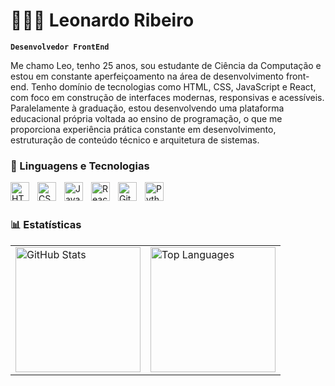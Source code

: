 # 👨🏻‍💻 Leonardo Ribeiro

**`Desenvolvedor FrontEnd`**

Me chamo Leo, tenho 25 anos, sou estudante de Ciência da Computação e estou em constante aperfeiçoamento na área de desenvolvimento front-end. Tenho domínio de tecnologias como HTML, CSS, JavaScript e React, com foco em construção de interfaces modernas, responsivas e acessíveis. Paralelamente à graduação, estou desenvolvendo uma plataforma educacional própria voltada ao ensino de programação, o que me proporciona experiência prática constante em desenvolvimento, estruturação de conteúdo técnico e arquitetura de sistemas.

### 🤖 Linguagens e Tecnologias

<img 
    align="left" 
    alt="HTML"
    title="HTML" 
    width="30px" 
    style="padding-right: 10px;" 
    src="https://cdn.jsdelivr.net/gh/devicons/devicon@latest/icons/html5/html5-original.svg" 
/>
<img 
    align="left" 
    alt="CSS" 
    title="CSS"
    width="30px" 
    style="padding-right: 10px;" 
    src="https://cdn.jsdelivr.net/gh/devicons/devicon@latest/icons/css3/css3-original.svg" 
/>
<img 
    align="left" 
    alt="JavaScript" 
    title="JavaScript"
    width="30px" 
    style="padding-right: 10px;" 
    src="https://cdn.jsdelivr.net/gh/devicons/devicon@latest/icons/javascript/javascript-original.svg" 
/>
<img 
    align="left" 
    alt="React"
    title="React" 
    width="30px" 
    style="padding-right: 10px;" 
    src="https://cdn.jsdelivr.net/gh/devicons/devicon@latest/icons/react/react-original.svg" 
/>
<img 
    align="left" 
    alt="Git" 
    title="Git"
    width="30px" 
    style="padding-right: 10px;" 
    src="https://cdn.jsdelivr.net/gh/devicons/devicon@latest/icons/git/git-original.svg" 
/>
<img 
    align="left" 
    alt="Python" 
    title="Python"
    width="30px" 
    style="padding-right: 10px;" 
    src="https://cdn.jsdelivr.net/gh/devicons/devicon@latest/icons/python/python-original.svg" 
/>

<br/>
<br/>

### 📊 Estatísticas

<table>
  <tr>
    <td>
      <img 
        src="https://github-readme-stats.vercel.app/api?username=lleonardoribeiro&show_icons=true&theme=tokyonight&include_all_commits=true&locale=pt-br" 
        alt="GitHub Stats" 
        height="200" 
      />
    </td>
    <td>
      <img 
        src="https://github-readme-stats.vercel.app/api/top-langs/?username=lleonardoribeiro&theme=tokyonight&layout=compact&custom_title=Tecnologias&langs_count=9" 
        alt="Top Languages" 
        height="200" 
      />
    </td>
  </tr>
</table>


